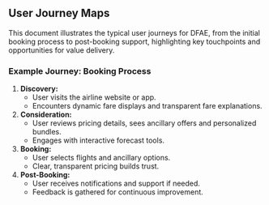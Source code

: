 ## User Journey Maps
This document illustrates the typical user journeys for DFAE, from the initial booking process to post-booking support, highlighting key touchpoints and opportunities for value delivery.

### Example Journey: Booking Process
1. **Discovery:**  
   - User visits the airline website or app.
   - Encounters dynamic fare displays and transparent fare explanations.
2. **Consideration:**  
   - User reviews pricing details, sees ancillary offers and personalized bundles.
   - Engages with interactive forecast tools.
3. **Booking:**  
   - User selects flights and ancillary options.
   - Clear, transparent pricing builds trust.
4. **Post-Booking:**  
   - User receives notifications and support if needed.
   - Feedback is gathered for continuous improvement.
